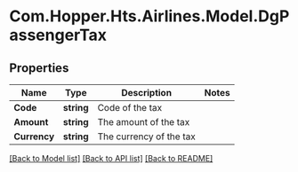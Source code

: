 # Com.Hopper.Hts.Airlines.Model.DgPassengerTax

## Properties

Name | Type | Description | Notes
------------ | ------------- | ------------- | -------------
**Code** | **string** | Code of the tax | 
**Amount** | **string** | The amount of the tax | 
**Currency** | **string** | The currency of the tax | 

[[Back to Model list]](../../README.md#documentation-for-models) [[Back to API list]](../../README.md#documentation-for-api-endpoints) [[Back to README]](../../README.md)

